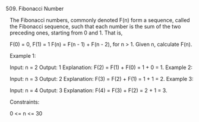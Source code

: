 509. Fibonacci Number

The Fibonacci numbers, commonly denoted F(n) form a sequence, called the Fibonacci sequence, such that each number is the sum of the two preceding ones, starting from 0 and 1. That is,

F(0) = 0, F(1) = 1
F(n) = F(n - 1) + F(n - 2), for n > 1.
Given n, calculate F(n).   

 

Example 1:

Input: n = 2
Output: 1
Explanation: F(2) = F(1) + F(0) = 1 + 0 = 1.
Example 2:

Input: n = 3
Output: 2
Explanation: F(3) = F(2) + F(1) = 1 + 1 = 2.
Example 3:

Input: n = 4
Output: 3
Explanation: F(4) = F(3) + F(2) = 2 + 1 = 3.
 

Constraints:

0 <= n <= 30
